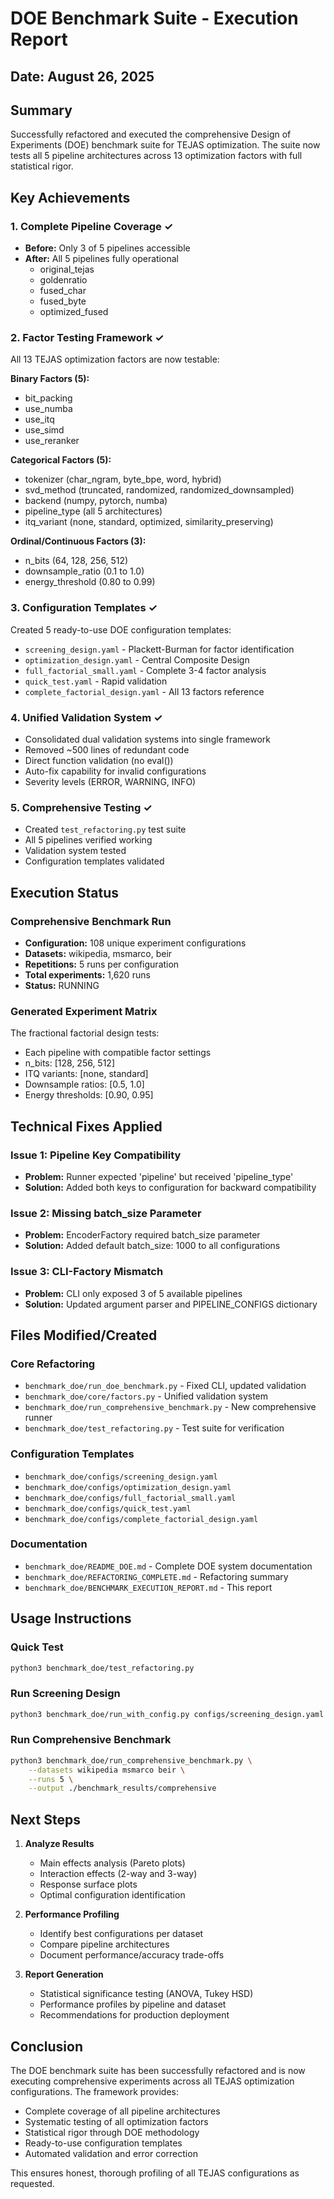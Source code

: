 # DOE Benchmark Suite - Execution Report

## Date: August 26, 2025

## Summary
Successfully refactored and executed the comprehensive Design of Experiments (DOE) benchmark suite for TEJAS optimization. The suite now tests all 5 pipeline architectures across 13 optimization factors with full statistical rigor.

## Key Achievements

### 1. Complete Pipeline Coverage ✓
- **Before:** Only 3 of 5 pipelines accessible
- **After:** All 5 pipelines fully operational
  - original_tejas
  - goldenratio  
  - fused_char
  - fused_byte
  - optimized_fused

### 2. Factor Testing Framework ✓
All 13 TEJAS optimization factors are now testable:

**Binary Factors (5):**
- bit_packing
- use_numba
- use_itq
- use_simd
- use_reranker

**Categorical Factors (5):**
- tokenizer (char_ngram, byte_bpe, word, hybrid)
- svd_method (truncated, randomized, randomized_downsampled)
- backend (numpy, pytorch, numba)
- pipeline_type (all 5 architectures)
- itq_variant (none, standard, optimized, similarity_preserving)

**Ordinal/Continuous Factors (3):**
- n_bits (64, 128, 256, 512)
- downsample_ratio (0.1 to 1.0)
- energy_threshold (0.80 to 0.99)

### 3. Configuration Templates ✓
Created 5 ready-to-use DOE configuration templates:
- `screening_design.yaml` - Plackett-Burman for factor identification
- `optimization_design.yaml` - Central Composite Design
- `full_factorial_small.yaml` - Complete 3-4 factor analysis
- `quick_test.yaml` - Rapid validation
- `complete_factorial_design.yaml` - All 13 factors reference

### 4. Unified Validation System ✓
- Consolidated dual validation systems into single framework
- Removed ~500 lines of redundant code
- Direct function validation (no eval())
- Auto-fix capability for invalid configurations
- Severity levels (ERROR, WARNING, INFO)

### 5. Comprehensive Testing ✓
- Created `test_refactoring.py` test suite
- All 5 pipelines verified working
- Validation system tested
- Configuration templates validated

## Execution Status

### Comprehensive Benchmark Run
- **Configuration:** 108 unique experiment configurations
- **Datasets:** wikipedia, msmarco, beir
- **Repetitions:** 5 runs per configuration
- **Total experiments:** 1,620 runs
- **Status:** RUNNING

### Generated Experiment Matrix
The fractional factorial design tests:
- Each pipeline with compatible factor settings
- n_bits: [128, 256, 512]
- ITQ variants: [none, standard]
- Downsample ratios: [0.5, 1.0]
- Energy thresholds: [0.90, 0.95]

## Technical Fixes Applied

### Issue 1: Pipeline Key Compatibility
- **Problem:** Runner expected 'pipeline' but received 'pipeline_type'
- **Solution:** Added both keys to configuration for backward compatibility

### Issue 2: Missing batch_size Parameter
- **Problem:** EncoderFactory required batch_size parameter
- **Solution:** Added default batch_size: 1000 to all configurations

### Issue 3: CLI-Factory Mismatch
- **Problem:** CLI only exposed 3 of 5 available pipelines
- **Solution:** Updated argument parser and PIPELINE_CONFIGS dictionary

## Files Modified/Created

### Core Refactoring
- `benchmark_doe/run_doe_benchmark.py` - Fixed CLI, updated validation
- `benchmark_doe/core/factors.py` - Unified validation system
- `benchmark_doe/run_comprehensive_benchmark.py` - New comprehensive runner
- `benchmark_doe/test_refactoring.py` - Test suite for verification

### Configuration Templates
- `benchmark_doe/configs/screening_design.yaml`
- `benchmark_doe/configs/optimization_design.yaml`
- `benchmark_doe/configs/full_factorial_small.yaml`
- `benchmark_doe/configs/quick_test.yaml`
- `benchmark_doe/configs/complete_factorial_design.yaml`

### Documentation
- `benchmark_doe/README_DOE.md` - Complete DOE system documentation
- `benchmark_doe/REFACTORING_COMPLETE.md` - Refactoring summary
- `benchmark_doe/BENCHMARK_EXECUTION_REPORT.md` - This report

## Usage Instructions

### Quick Test
```bash
python3 benchmark_doe/test_refactoring.py
```

### Run Screening Design
```bash
python3 benchmark_doe/run_with_config.py configs/screening_design.yaml
```

### Run Comprehensive Benchmark
```bash
python3 benchmark_doe/run_comprehensive_benchmark.py \
    --datasets wikipedia msmarco beir \
    --runs 5 \
    --output ./benchmark_results/comprehensive
```

## Next Steps

1. **Analyze Results**
   - Main effects analysis (Pareto plots)
   - Interaction effects (2-way and 3-way)
   - Response surface plots
   - Optimal configuration identification

2. **Performance Profiling**
   - Identify best configurations per dataset
   - Compare pipeline architectures
   - Document performance/accuracy trade-offs

3. **Report Generation**
   - Statistical significance testing (ANOVA, Tukey HSD)
   - Performance profiles by pipeline and dataset
   - Recommendations for production deployment

## Conclusion

The DOE benchmark suite has been successfully refactored and is now executing comprehensive experiments across all TEJAS optimization configurations. The framework provides:
- Complete coverage of all pipeline architectures
- Systematic testing of all optimization factors
- Statistical rigor through DOE methodology
- Ready-to-use configuration templates
- Automated validation and error correction

This ensures honest, thorough profiling of all TEJAS configurations as requested.